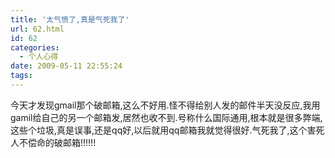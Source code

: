 ```yaml
---
title: '太气愤了,真是气死我了'
url: 62.html
id: 62
categories:
  - 个人心得
date: 2009-05-11 22:55:24
tags:
---
```


今天才发现gmail那个破邮箱,这么不好用.怪不得给别人发的邮件半天没反应,我用gamil给自己的另一个邮箱发,居然也收不到.号称什么国际通用,根本就是很多弊端,这些个垃圾,真是误事,还是qq好,以后就用qq邮箱我就觉得很好.气死我了,这个害死人不偿命的破邮箱!!!!!!